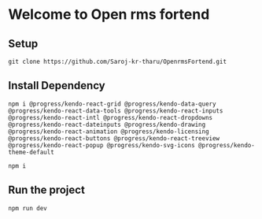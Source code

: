 



# Welcome to Open rms fortend 

## Setup 
``` git clone https://github.com/Saroj-kr-tharu/OpenrmsFortend.git ```


## Install Dependency

```
npm i @progress/kendo-react-grid @progress/kendo-data-query @progress/kendo-react-data-tools @progress/kendo-react-inputs @progress/kendo-react-intl @progress/kendo-react-dropdowns @progress/kendo-react-dateinputs @progress/kendo-drawing @progress/kendo-react-animation @progress/kendo-licensing @progress/kendo-react-buttons @progress/kendo-react-treeview @progress/kendo-react-popup @progress/kendo-svg-icons @progress/kendo-theme-default

npm i 
```

## Run the project

```
npm run dev
```
 